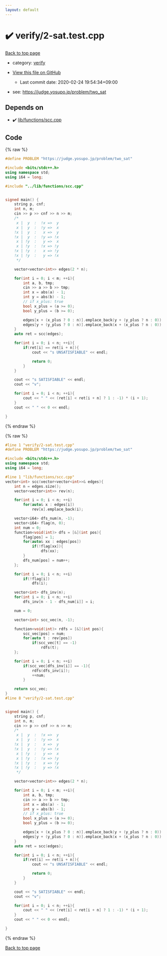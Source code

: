 ```yaml
---
layout: default
---
```


<!-- mathjax config similar to math.stackexchange -->
<script type="text/javascript" async
  src="https://cdnjs.cloudflare.com/ajax/libs/mathjax/2.7.5/MathJax.js?config=TeX-MML-AM_CHTML">
</script>
<script type="text/x-mathjax-config">
  MathJax.Hub.Config({
    TeX: { equationNumbers: { autoNumber: "AMS" }},
    tex2jax: {
      inlineMath: [ ['$','$'] ],
      processEscapes: true
    },
    "HTML-CSS": { matchFontHeight: false },
    displayAlign: "left",
    displayIndent: "2em"
  });
</script>

<script type="text/javascript" src="https://cdnjs.cloudflare.com/ajax/libs/jquery/3.4.1/jquery.min.js"></script>
<script src="https://cdn.jsdelivr.net/npm/jquery-balloon-js@1.1.2/jquery.balloon.min.js" integrity="sha256-ZEYs9VrgAeNuPvs15E39OsyOJaIkXEEt10fzxJ20+2I=" crossorigin="anonymous"></script>
<script type="text/javascript" src="../../assets/js/copy-button.js"></script>
<link rel="stylesheet" href="../../assets/css/copy-button.css" />


# :heavy_check_mark: verify/2-sat.test.cpp

<a href="../../index.html">Back to top page</a>

* category: <a href="../../index.html#e8418d1d706cd73548f9f16f1d55ad6e">verify</a>
* <a href="{{ site.github.repository_url }}/blob/master/verify/2-sat.test.cpp">View this file on GitHub</a>
    - Last commit date: 2020-02-24 19:54:34+09:00


* see: <a href="https://judge.yosupo.jp/problem/two_sat">https://judge.yosupo.jp/problem/two_sat</a>


## Depends on

* :heavy_check_mark: <a href="../../library/lib/functions/scc.cpp.html">lib/functions/scc.cpp</a>


## Code

<a id="unbundled"></a>
{% raw %}
```cpp
#define PROBLEM "https://judge.yosupo.jp/problem/two_sat"

#include <bits/stdc++.h>
using namespace std;
using i64 = long;

#include "../lib/functions/scc.cpp"


signed main() {
    string p, cnf;
    int n, m;
    cin >> p >> cnf >> n >> m;
    /*
     x |  y  :  !x =>  y
     x |  y  :  !y =>  x
    !x |  y  :   x =>  y
    !x |  y  :  !y => !x
     x | !y  :   y =>  x
     x | !y  :  !x => !y
    !x | !y  :   x => !y
    !x | !y  :   y => !x
     */

    vector<vector<int>> edges(2 * n);

    for(int i = 0; i < m; ++i){
        int a, b, tmp;
        cin >> a >> b >> tmp;
        int x = abs(a) - 1;
        int y = abs(b) - 1;
        // if x_plus: true
        bool x_plus = (a >= 0);
        bool y_plus = (b >= 0);

        edges[x + (x_plus ? 0 : n)].emplace_back(y + (y_plus ? n : 0));
        edges[y + (y_plus ? 0 : n)].emplace_back(x + (x_plus ? n : 0));
    }
    auto ret = scc(edges);

    for(int i = 0; i < n; ++i){
        if(ret[i] == ret[i + n]){
            cout << "s UNSATISFIABLE" << endl;

            return 0;
        }
    }

    cout << "s SATISFIABLE" << endl;
    cout << "v";

    for(int i = 0; i < n; ++i){
        cout << " " << (ret[i] < ret[i + n] ? 1 : -1) * (i + 1);
    }
    cout << " " << 0 << endl;

}

```
{% endraw %}

<a id="bundled"></a>
{% raw %}
```cpp
#line 1 "verify/2-sat.test.cpp"
#define PROBLEM "https://judge.yosupo.jp/problem/two_sat"

#include <bits/stdc++.h>
using namespace std;
using i64 = long;

#line 1 "lib/functions/scc.cpp"
vector<int> scc(vector<vector<int>>& edges){
    int n = edges.size();
    vector<vector<int>> rev(n);

    for(int i = 0; i < n; ++i)
        for(auto& x : edges[i])
            rev[x].emplace_back(i);

    vector<i64> dfs_num(n, -1);
    vector<i64> flag(n, 0);
    int num = 0;
    function<void(int)> dfs = [&](int pos){
        flag[pos] = 1;
        for(auto& xx : edges[pos])
            if(!flag[xx]){
                dfs(xx);
        }
        dfs_num[pos] = num++;
    };

    for(int i = 0; i < n; ++i)
        if(!flag[i])
            dfs(i);

    vector<int> dfs_inv(n);
    for(int i = 0; i < n; ++i)
        dfs_inv[n - 1 - dfs_num[i]] = i;

    num = 0;

    vector<int> scc_vec(n, -1);

    function<void(int)> rdfs = [&](int pos){
        scc_vec[pos] = num;
        for(auto t : rev[pos])
            if(scc_vec[t] == -1)
                rdfs(t);
    };

    for(int i = 0; i < n; ++i)
        if(scc_vec[dfs_inv[i]] == -1){
            rdfs(dfs_inv[i]);
            ++num;
        }

    return scc_vec;
}
#line 8 "verify/2-sat.test.cpp"


signed main() {
    string p, cnf;
    int n, m;
    cin >> p >> cnf >> n >> m;
    /*
     x |  y  :  !x =>  y
     x |  y  :  !y =>  x
    !x |  y  :   x =>  y
    !x |  y  :  !y => !x
     x | !y  :   y =>  x
     x | !y  :  !x => !y
    !x | !y  :   x => !y
    !x | !y  :   y => !x
     */

    vector<vector<int>> edges(2 * n);

    for(int i = 0; i < m; ++i){
        int a, b, tmp;
        cin >> a >> b >> tmp;
        int x = abs(a) - 1;
        int y = abs(b) - 1;
        // if x_plus: true
        bool x_plus = (a >= 0);
        bool y_plus = (b >= 0);

        edges[x + (x_plus ? 0 : n)].emplace_back(y + (y_plus ? n : 0));
        edges[y + (y_plus ? 0 : n)].emplace_back(x + (x_plus ? n : 0));
    }
    auto ret = scc(edges);

    for(int i = 0; i < n; ++i){
        if(ret[i] == ret[i + n]){
            cout << "s UNSATISFIABLE" << endl;

            return 0;
        }
    }

    cout << "s SATISFIABLE" << endl;
    cout << "v";

    for(int i = 0; i < n; ++i){
        cout << " " << (ret[i] < ret[i + n] ? 1 : -1) * (i + 1);
    }
    cout << " " << 0 << endl;

}

```
{% endraw %}

<a href="../../index.html">Back to top page</a>

